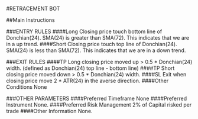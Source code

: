#RETRACEMENT BOT


##Main Instructions
 
###ENTRY RULES
####Long
Closing price touch bottom line of Donchian(24).
SMA(24) is greater than SMA(72). This indicates that we are in a up trend.
####Short
Closing price touch top line of Donchian(24).
SMA(24) is less than SMA(72). This indicates that we are in a down trend.

###EXIT RULES
####TP Long
closing price moved up > 0.5 * Donchian(24) width. (defined as Donchian(24) top line - bottom line) 
####TP Short
closing price moved down > 0.5 * Donchian(24) width.
####SL 
Exit when closing price move 2 * ATR(24) in the averse direction.
####Other Conditions
None

###OTHER PARAMETERS
####Preferred Timeframe
None
####Preferred Instrument
None.
####Preferred Risk Management
2% of Capital risked per trade
####Other Information
None.
